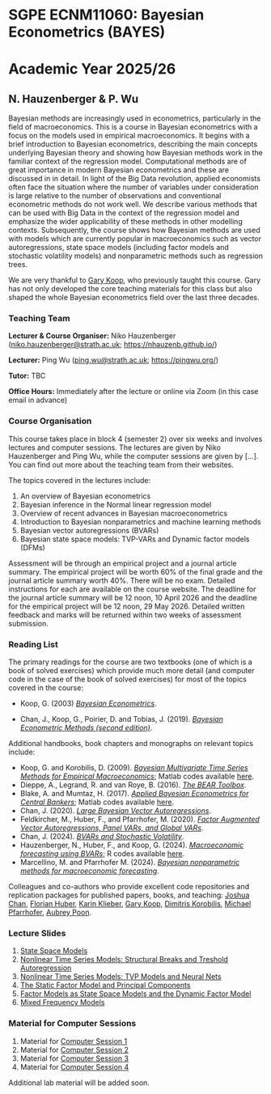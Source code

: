 # SGPE ECNM11060: Bayesian Econometrics (BAYES) 
# Academic Year 2025/26
## N. Hauzenberger & P. Wu


Bayesian methods are increasingly used in econometrics, particularly in the field of macroeconomics. This is a course in Bayesian econometrics with a focus on the models used in empirical macroeconomics. It begins with a brief introduction to Bayesian econometrics, describing the main concepts underlying Bayesian theory and showing how Bayesian methods work in the familiar context of the regression model. Computational methods are of great importance in modern Bayesian econometrics and these are discussed in in detail. In light of the Big Data revolution, applied economists often face the situation where the number of variables under consideration is large relative to the number of observations and conventional econometric methods do not work well. We describe various methods that can be used with Big Data in the context of the regression model and emphasize the wider applicability of these methods in other modelling contexts. Subsequently, the course shows how Bayesian methods are used with models which are currently popular in macroeconomics such as vector autoregressions, state space models (including factor models and stochastic volatility models) and nonparametric methods such as regression trees.

We are very thankful to [Gary Koop](https://sites.google.com/site/garykoop/home), who previously taught this course. Gary has not only developed the core teaching materials for this class but also shaped the whole Bayesian econometrics field over the last three decades.

### Teaching Team

**Lecturer & Course Organiser:** Niko Hauzenberger (niko.hauzenberger@strath.ac.uk; https://nhauzenb.github.io/)

**Lecturer:** Ping Wu (ping.wu@strath.ac.uk; https://pingwu.org/)

**Tutor:** TBC

**Office Hours:** Immediately after the lecture or online via Zoom (in this case email in advance)

### Course Organisation

This course takes place in block 4 (semester 2) over six weeks and involves lectures and computer sessions. The lectures are given by Niko Hauzenberger and Ping Wu, while the computer sessions are given by [...]. You can find out more about the teaching team from their websites.

The topics covered in the lectures include:

1.	An overview of Bayesian econometrics
2.	Bayesian inference in the Normal linear regression model
3.	Overview of recent advances in Bayesian macroeconometrics
4.	Introduction to Bayesian nonparametrics and machine learning methods 
6.	Bayesian vector autoregressions (BVARs)
7.	Bayesian state space models: TVP-VARs and Dynamic factor models (DFMs)

Assessment will be through an empirical project and a journal article summary. The empirical project will be worth 60% of the final grade and the journal article summary worth 40%. There will be no exam. Detailed instructions for each are available on the course website. The deadline for the journal article summary will be 12 noon, 10 April 2026 and the deadline for the empirical project will be 12 noon, 29 May 2026. Detailed written feedback and marks will be returned within two weeks of assessment submission.

### Reading List

The primary readings for the course are two textbooks (one of which is a book of solved exercises) which provide much more detail (and computer code in the case of the book of solved exercises) for most of the topics covered in the course:

* Koop, G. (2003) [*Bayesian Econometrics*](https://www.wiley.com/en-us/Bayesian+Econometrics-p-9780470845677).

* Chan, J., Koop, G., Poirier, D. and Tobias, J. (2019). [*Bayesian Econometric Methods (second edition)*](https://www.cambridge.org/gb/universitypress/subjects/economics/econometrics-statistics-and-mathematical-economics/bayesian-econometric-methods-2nd-edition?format=HB&isbn=9781108423380).

Additional handbooks, book chapters and monographs on relevant topics include: 

* Koop, G. and Korobilis, D. (2009). [*Bayesian Multivariate Time Series Methods for Empirical Macroeconomics*](https://drive.google.com/file/d/0BzOpR8T359fhQ0dzT0wzUHZFMFU/view?resourcekey=0-yo-myUZGirhjJ3Tm728KjQ); Matlab codes available [here](https://sites.google.com/site/dimitriskorobilis/matlab/code-for-vars).
* Dieppe, A., Legrand, R. and van Roye, B. (2016). [*The BEAR Toolbox*](https://www.ecb.europa.eu/press/research-publications/working-papers/html/bear-toolbox.en.html).
* Blake, A. and Mumtaz, H. (2017). [*Applied Bayesian Econometrics for Central Bankers*](https://www.bankofengland.co.uk/-/media/boe/files/ccbs/resources/applied-bayesian-econometrics-for-central-bankers-updated-2017.pdf); Matlab codes available [here](https://www.bankofengland.co.uk/ccbs/applied-bayesian-econometrics-for-central-bankers-updated-2017).
* Chan, J. (2020). [*Large Bayesian Vector Autoregressions*](http://joshuachan.org/papers/large_BVAR.pdf).
* Feldkircher, M., Huber, F., and Pfarrhofer, M. (2020). [*Factor Augmented Vector Autoregressions, Panel VARs, and Global VARs*](https://link.springer.com/chapter/10.1007/978-3-030-31150-6_3).
* Chan, J. (2024). [*BVARs and Stochastic Volatility*](http://joshuachan.org/papers/BVAR-SV.pdf).
* Hauzenberger, N., Huber, F., and Koop, G. (2024). [*Macroeconomic forecasting using BVARs*](https://www.dropbox.com/scl/fi/cry8xuxkwwdtc3matz8g1/HHK_bookchp.pdf?rlkey=45ysy3b2hpqykkxormms9bipe&e=1&dl=0); R codes available [here](https://github.com/nhauzenb/hhk-bkchpt-bvars).
* Marcellino, M. and Pfarrhofer M. (2024). [*Bayesian nonparametric methods for macroeconomic forecasting*](https://repec.unibocconi.it/baffic/baf/papers/cbafwp24224.pdf).

Colleagues and co-authors who provide excellent code repositories and replication packages for published papers, books, and teaching: [Joshua Chan](http://joshuachan.org/code.html), [Florian Huber](https://sites.google.com/site/fhuber7/computer-codes), [Karin Klieber](https://sites.google.com/view/karin-klieber/codes-data), [Gary Koop](https://sites.google.com/site/garykoop/home/computer-code-2), [Dimitris Korobilis](https://sites.google.com/site/dimitriskorobilis/matlab), [Michael Pfarrhofer](https://github.com/mpfarrho?tab=repositories), [Aubrey Poon](https://sites.google.com/view/aubreybcpoon/teaching-and-notes).

### Lecture Slides

1. [State Space Models](./Lecture%20Slides/ATSE_State_Space_Models_2025.pdf) 
2. [Nonlinear Time Series Models: Structural Breaks and Treshold Autoregression](./Lecture%20Slides/ATSE_Nonlinear_Time_Series_Models_1_2025.pdf)
3. [Nonlinear Time Series Models: TVP Models and Neural Nets](./Lecture%20Slides/ATSE_Nonlinear_Time_Series_Models_2_2025.pdf)
4. [The Static Factor Model and Principal Components](./Lecture%20Slides/ATSE_Factor_Models_1_2025.pdf)
5. [Factor Models as State Space Models and the Dynamic Factor Model](./Lecture%20Slides/ATSE_Factor_Models_2_2025.pdf)
6. [Mixed Frequency Models](./Lecture%20Slides/ATSE_Mixed_Frequency_Models_2025.pdf)

### Material for Computer Sessions

1. Material for [Computer Session 1](./Lab%20Material/Lab%201)
2. Material for [Computer Session 2](./Lab%20Material/Lab%202)
3. Material for [Computer Session 3](./Lab%20Material/Lab%203)
4. Material for [Computer Session 4](./Lab%20Material/Lab%204)

Additional lab material will be added soon.
